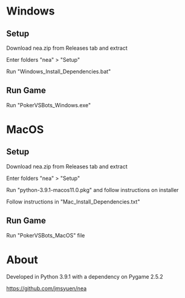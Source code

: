 # Windows
## Setup
Download nea.zip from Releases tab and extract 

Enter folders "nea" > "Setup"

Run "Windows_Install_Dependencies.bat"

## Run Game
Run "PokerVSBots_Windows.exe"


# MacOS
## Setup
Download nea.zip from Releases tab and extract 

Enter folders "nea" > "Setup"

Run "python-3.9.1-macos11.0.pkg" and follow instructions on installer

Follow instructions in "Mac_Install_Dependencies.txt"

## Run Game
Run "PokerVSBots_MacOS" file


# About
Developed in Python 3.9.1 with a dependency on Pygame 2.5.2 

https://github.com/jmsyuen/nea

